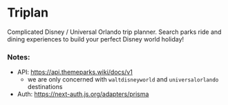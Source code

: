 # Triplan

Complicated Disney / Universal Orlando trip planner. Search parks ride and dining experiences to build your perfect Disney world holiday!

### Notes:
- API: https://api.themeparks.wiki/docs/v1
  - we are only concerned with `waltdisneyworld` and `universalorlando` destinations
- Auth: https://next-auth.js.org/adapters/prisma